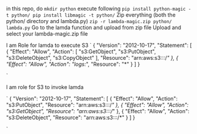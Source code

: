 in this repo, do `mkdir python`
execute following 
`
pip install python-magic -t python/
pip install libmagic -t python/
`
Zip everything (both the python/ directory and lambda.py)
`
zip -r lambda-magic.zip python/ lambda.py
`
Go to the lamda function and upload from zip file
Upload and select your lambda-magic.zip file

I am Role for lamda to execute S3
`
{
    "Version": "2012-10-17",
    "Statement": [
        {
            "Effect": "Allow",
            "Action": [
                "s3:GetObject",
                "s3:PutObject",
                "s3:DeleteObject",
                "s3:CopyObject"
            ],
            "Resource": "arn:aws:s3:::<your-bucket-name>/*"
        },
        {
            "Effect": "Allow",
            "Action": "logs:*",
            "Resource": "*"
        }
    ]
}

`

I am role for S3 to invoke lamda

`
{
    "Version": "2012-10-17",
    "Statement": [
        {
            "Effect": "Allow",
            "Action": "s3:PutObject",
            "Resource": "arn:aws:s3:::<your-bucket-name>/*"
        },
        {
            "Effect": "Allow",
            "Action": "s3:GetObject",
            "Resource": "arn:aws:s3:::<your-bucket-name>/*"
        },
        {
            "Effect": "Allow",
            "Action": "s3:DeleteObject",
            "Resource": "arn:aws:s3:::<your-bucket-name>/*"
        }
    ]
}

`
